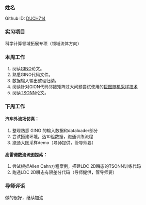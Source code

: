 ### 姓名

Github ID: [DUCH714](https://github.com/DUCH714)

### 实习项目

科学计算领域拓展专项（领域流体方向）

### 本周工作

1. 阅读[GINO](https://arxiv.org/abs/2309.00583)论文。
2. 熟悉GINO代码文件。
3. 数据输入输出整理归纳。
4. 阅读针对GION代码邻接矩阵过大问题尝试使用的[巨图随机采样技术](https://docs.dgl.ai/guide/minibatch.html)
5. 阅读[TSONN](https://arxiv.org/abs/2310.16491)论文。

### 下周工作

#### 汽车外流场仿真：

1. 整理熟悉 GINO 的输入数据和dataloader部分
2. 尝试搭建环境，选10组数据，跑通训练流程
3. 跑通大图采样demo（导师提供，管导师要）

#### 高雷诺数湍流图探索：

1. 尝试根据Allen Cahn方程案例，搭建LDC 2D瞬态的TSONN训练代码
2. 跑通LDC 2D瞬态有限差分代码（导师提供，管导师要）


### 导师评语
做的很好，继续加油
